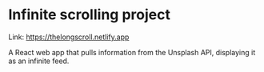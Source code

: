 # Infinite scrolling project

Link: https://thelongscroll.netlify.app

A React web app that pulls information from the Unsplash API, displaying it as an infinite feed.

